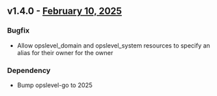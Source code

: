 ## v1.4.0 - [February 10, 2025](https://github.com/OpsLevel/terraform-provider-opslevel/compare/v1.3.6...v1.4.0)

### Bugfix

- Allow opslevel_domain and opslevel_system resources to specify an alias for their owner for the owner

### Dependency

- Bump opslevel-go to 2025
